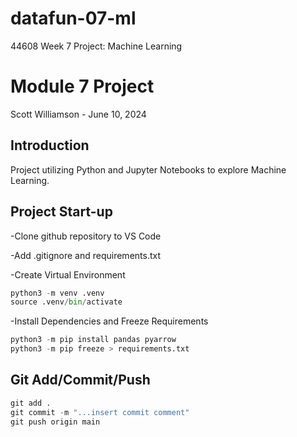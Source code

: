 # datafun-07-ml
44608 Week 7 Project: Machine Learning
# Module 7 Project
Scott Williamson - June 10, 2024

## Introduction 
Project utilizing Python and Jupyter Notebooks to explore Machine Learning.

## Project Start-up

-Clone github repository to VS Code

-Add .gitignore and requirements.txt

-Create Virtual Environment
```python
python3 -m venv .venv
source .venv/bin/activate
```

-Install Dependencies and Freeze Requirements
```python
python3 -m pip install pandas pyarrow
python3 -m pip freeze > requirements.txt
```

## Git Add/Commit/Push
```python
git add .
git commit -m "...insert commit comment"
git push origin main
```